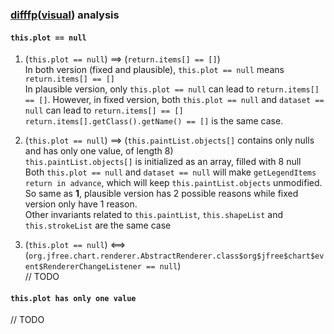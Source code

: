 ### [difffp](./data/difffp.json)([visual](https://observablehq.com/d/06c8d17ba1b86512)) analysis

#### `this.plot == null`
1. (`this.plot == null`) ==> (`return.items[] == []`)  
In both version (fixed and plausible), `this.plot == null` means `return.items[] == []`  
In plausible version, only `this.plot == null` can lead to `return.items[] == []`. However, in fixed version, both `this.plot == null` and `dataset == null` can lead to `return.items[] == []`  
`return.items[].getClass().getName() == []` is the same case.  

2. (`this.plot == null`)  ==>  (`this.paintList.objects[]` contains only nulls and has only one value, of length 8)  
`this.paintList.objects[]` is initialized as an array, filled with 8 null  
Both `this.plot == null` and `dataset == null` will make `getLegendItems return in advance`, which will keep `this.paintList.objects` unmodified. So same as **1**, plausible version has 2 possible reasons while fixed version only have 1 reason.  
Other invariants related to `this.paintList`, `this.shapeList` and `this.strokeList` are the same case  

3. (`this.plot == null`)  <==>  (`org.jfree.chart.renderer.AbstractRenderer.class$org$jfree$chart$event$RendererChangeListener == null`)  
// TODO  

#### `this.plot has only one value`
// TODO
